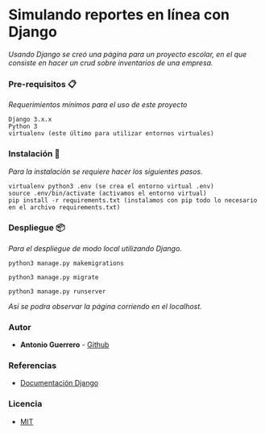 # Simulando reportes en línea con Django

_Usando Django se creó una página para un proyecto escolar, en el que consiste en hacer un crud sobre inventarios de una empresa._

### Pre-requisitos 📋

_Requerimientos mínimos para el uso de este proyecto_

```
Django 3.x.x
Python 3
virtualenv (este último para utilizar entornos virtuales)
```

### Instalación 🔧

_Para la instalación se requiere hacer los siguientes pasos._

```
virtualenv python3 .env (se crea el entorno virtual .env)
source .env/bin/activate (activamos el entorno virtual)
pip install -r requirements.txt (instalamos con pip todo lo necesario en el archivo requirements.txt)
```

### Despliegue 📦

_Para el despliegue de modo local utilizando Django._

```
python3 manage.py makemigrations

python3 manage.py migrate

python3 manage.py runserver
```
_Así se podra observar la página corriendo en el localhost._

### Autor 

* **Antonio Guerrero** - [Github](https://github.com/ag94e)

### Referencias

* [Documentación Django](https://docs.djangoproject.com/en/3.1/ref/)

### Licencia

* [MIT](https://opensource.org/licenses/mit-license.php)
